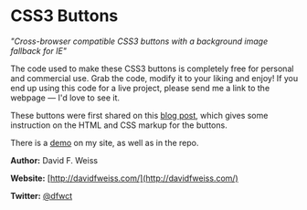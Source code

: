 # CSS3 Buttons

*"Cross-browser compatible CSS3 buttons with a background image fallback for IE"*

The code used to make these CSS3 buttons is completely free for personal and commercial use. Grab the code, modify it to your liking and enjoy! If you end up using this code for a live project, please send me a link to the webpage &mdash; I'd love to see it.

These buttons were first shared on this [blog post](http://www.webdesigndev.com/web-development/css3-buttons-for-every-web-browser), which gives some instruction on the HTML and CSS markup for the buttons.

There is a [demo](http://dfweiss.com/demos/css3-buttons/) on my site, as well as in the repo.

**Author:** David F. Weiss

**Website:** [http://davidfweiss.com/](http://davidfweiss.com/)

**Twitter:** [@dfwct](http://twitter.com/dfwct)
